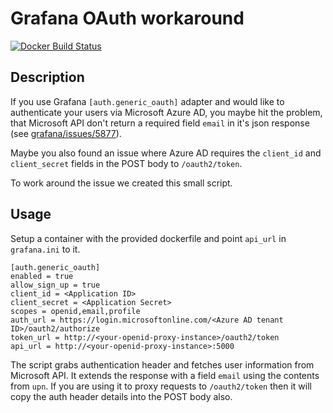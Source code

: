 # Grafana OAuth workaround

[![Docker Build Status](https://img.shields.io/docker/build/traumfewo/openid-proxy.svg)](https://hub.docker.com/r/traumfewo/openid-proxy/)

## Description

If you use Grafana `[auth.generic_oauth]` adapter and would like to authenticate your users via Microsoft Azure AD, you maybe hit the problem, that Microsoft API don't return a required field `email` in it's json response (see [grafana/issues/5877](https://github.com/grafana/grafana/issues/5877)).

Maybe you also found an issue where Azure AD requires the `client_id` and `client_secret` fields in the POST body to `/oauth2/token`.

To work around the issue we created this small script.

## Usage

Setup a container with the provided dockerfile and point `api_url` in `grafana.ini` to it.

```
[auth.generic_oauth]
enabled = true
allow_sign_up = true
client_id = <Application ID>
client_secret = <Application Secret>
scopes = openid,email,profile
auth_url = https://login.microsoftonline.com/<Azure AD tenant ID>/oauth2/authorize
token_url = http://<your-openid-proxy-instance>/oauth2/token
api_url = http://<your-openid-proxy-instance>:5000
```

The script grabs authentication header and fetches user information from Microsoft API. It extends the response with a field `email` using the contents from `upn`.
If you are using it to proxy requests to `/oauth2/token` then it will copy the auth header details into the POST body also.
